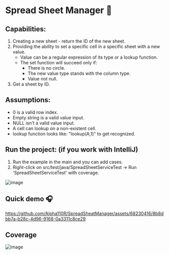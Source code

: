 # Spread Sheet Manager :memo:


## Capabilities:
1) Creating a new sheet - return the ID of the new sheet.
2) Providing the ability to set a specific cell in a specific sheet with a new value.
   - Value can be a regular expression of its type or a lookup function.
   - The set function will succeed only if:
     - There is no circle.
     - The new value type stands with the column type.
     - Value not null.
3) Get a sheet by ID.

## Assumptions:
- 0 is a valid row index.
- Empty string is a valid value input.
- NULL isn't a valid value input.
- A cell can lookup on a non-existent cell.
- lookup function looks like: "lookup(A,1)" to get recognized.

## Run the project: (if you work with IntelliJ)
1) Run the example in the main and you can add cases.
2) Right-click on src/test/java/SpreadSheetServiceTest -> Run 'SpreadSheetServiceTest' with coverage.

![image](https://github.com/Alpha110R/SpreadSheatManager/assets/68230416/047a8dd8-6ec6-4d51-97ff-b2d94e4b2f7a)

## Quick demo :headphones:

https://github.com/Alpha110R/SpreadSheatManager/assets/68230416/8b8dbb7a-b28c-4d96-9168-0a3311c8ce29

## Coverage

![image](https://github.com/Alpha110R/SpreadSheatManager/assets/68230416/ea10e055-1c54-426e-a7c1-21eb82dbd5f4)




